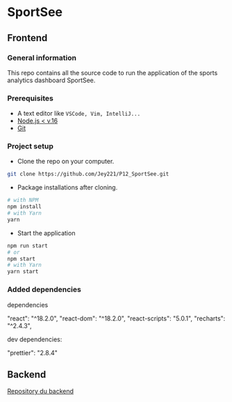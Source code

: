 # SportSee

## Frontend

### General information

This repo contains all the source code to run the application of the sports analytics dashboard SportSee.

### Prerequisites

- A text editor like `VSCode, Vim, IntelliJ...`
- [Node.js < v.16](https://nodejs.org/en/)
- [Git](https://git-scm.com/)

### Project setup

- Clone the repo on your computer.

```bash
git clone https://github.com/Jey221/P12_SportSee.git
```

- Package installations after cloning.

```bash
# with NPM
npm install
# with Yarn
yarn
```

- Start the application

```bash
npm run start
# or
npm start
# with Yarn
yarn start
```

### Added dependencies

dependencies

"react": "^18.2.0",
"react-dom": "^18.2.0",
"react-scripts": "5.0.1",
"recharts": "^2.4.3",

dev dependencies:

"prettier": "2.8.4"

## Backend

[Repository du backend](https://github.com/Jey221/P12-SportSee.git)

